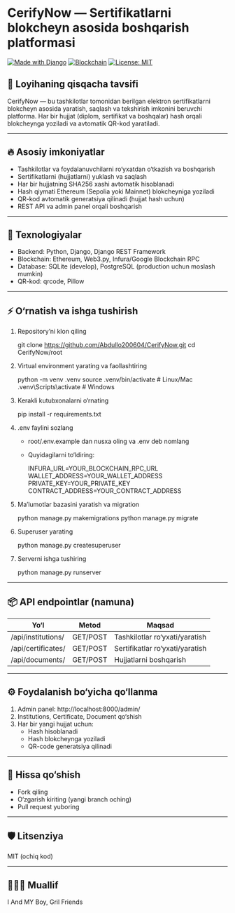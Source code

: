 # CerifyNow — Sertifikatlarni blokcheyn asosida boshqarish platformasi

[![Made with Django](https://img.shields.io/badge/Python-Django-green)](https://www.djangoproject.com/)
[![Blockchain](https://img.shields.io/badge/Blockchain-Ethereum-blue)](https://ethereum.org/)
[![License: MIT](https://img.shields.io/badge/License-MIT-yellow.svg)](https://opensource.org/licenses/MIT)

## 📝 Loyihaning qisqacha tavsifi

CerifyNow — bu tashkilotlar tomonidan berilgan elektron sertifikatlarni blokcheyn asosida yaratish, saqlash va tekshirish imkonini beruvchi platforma. Har bir hujjat (diplom, sertifikat va boshqalar) hash orqali blokcheynga yoziladi va avtomatik QR-kod yaratiladi.

---

## 🔥 Asosiy imkoniyatlar

- Tashkilotlar va foydalanuvchilarni ro‘yxatdan o‘tkazish va boshqarish
- Sertifikatlarni (hujjatlarni) yuklash va saqlash
- Har bir hujjatning SHA256 xashi avtomatik hisoblanadi
- Hash qiymati Ethereum (Sepolia yoki Mainnet) blokcheyniga yoziladi
- QR-kod avtomatik generatsiya qilinadi (hujjat hash uchun)
- REST API va admin panel orqali boshqarish

---

## 🚀 Texnologiyalar

- Backend: Python, Django, Django REST Framework
- Blockchain: Ethereum, Web3.py, Infura/Google Blockchain RPC
- Database: SQLite (develop), PostgreSQL (production uchun moslash mumkin)
- QR-kod: qrcode, Pillow

---

## ⚡️ O‘rnatish va ishga tushirish

1. Repository’ni klon qiling
   
    git clone https://github.com/Abdullo200604/CerifyNow.git
    cd CerifyNow/root
    
2. Virtual environment yarating va faollashtiring
   
    python -m venv .venv
    source .venv/bin/activate   # Linux/Mac
    .venv\Scripts\activate      # Windows
    
3. Kerakli kutubxonalarni o‘rnating
   
    pip install -r requirements.txt
    
4. .env faylini sozlang
    - root/.env.example dan nusxa oling va .env deb nomlang
    - Quyidagilarni to‘ldiring:
     
      INFURA_URL=YOUR_BLOCKCHAIN_RPC_URL
      WALLET_ADDRESS=YOUR_WALLET_ADDRESS
      PRIVATE_KEY=YOUR_PRIVATE_KEY
      CONTRACT_ADDRESS=YOUR_CONTRACT_ADDRESS
      
5. Ma’lumotlar bazasini yaratish va migration
   
    python manage.py makemigrations
    python manage.py migrate
    
6. Superuser yarating
   
    python manage.py createsuperuser
    
7. Serverni ishga tushiring
   
    python manage.py runserver
    
---

## 📦 API endpointlar (namuna)

| Yo‘l                | Metod | Maqsad                   |
|---------------------|-------|--------------------------|
| /api/institutions/ | GET/POST  | Tashkilotlar ro‘yxati/yaratish |
| /api/certificates/ | GET/POST  | Sertifikatlar ro‘yxati/yaratish|
| /api/documents/    | GET/POST  | Hujjatlarni boshqarish        |

---

## ⚙️ Foydalanish bo‘yicha qo‘llanma

1. Admin panel: http://localhost:8000/admin/
2. Institutions, Certificate, Document qo‘shish
3. Har bir yangi hujjat uchun:
    - Hash hisoblanadi
    - Hash blokcheynga yoziladi
    - QR-code generatsiya qilinadi

---

## 🤝 Hissa qo‘shish

- Fork qiling
- O‘zgarish kiriting (yangi branch oching)
- Pull request yuboring

---

## 🛡️ Litsenziya

MIT (ochiq kod)

---

## 👨🏻‍💻 Muallif
I And MY Boy, Gril Friends